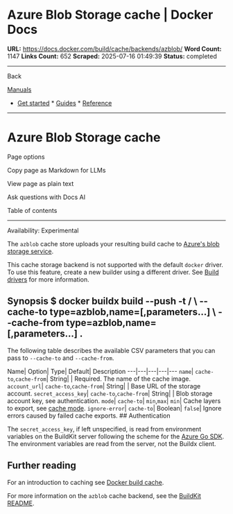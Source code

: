 # Azure Blob Storage cache | Docker Docs

**URL:** https://docs.docker.com/build/cache/backends/azblob/
**Word Count:** 1147
**Links Count:** 652
**Scraped:** 2025-07-16 01:49:39
**Status:** completed

---

Back

[Manuals](https://docs.docker.com/manuals/)

  * [Get started](https://docs.docker.com/get-started/)   * [Guides](https://docs.docker.com/guides/)   * [Reference](https://docs.docker.com/reference/)

* * *

# Azure Blob Storage cache

Page options

Copy page as Markdown for LLMs

View page as plain text

Ask questions with Docs AI

Table of contents

* * *

Availability: Experimental 

The `azblob` cache store uploads your resulting build cache to [Azure's blob storage service](https://azure.microsoft.com/en-us/services/storage/blobs/).

This cache storage backend is not supported with the default `docker` driver. To use this feature, create a new builder using a different driver. See [Build drivers](https://docs.docker.com/build/builders/drivers/) for more information.

## Synopsis               $ docker buildx build --push -t <registry>/<image> \       --cache-to type=azblob,name=<cache-image>[,parameters...] \       --cache-from type=azblob,name=<cache-image>[,parameters...] .     

The following table describes the available CSV parameters that you can pass to `--cache-to` and `--cache-from`.

Name| Option| Type| Default| Description   ---|---|---|---|---   `name`| `cache-to`,`cache-from`| String| | Required. The name of the cache image.   `account_url`| `cache-to`,`cache-from`| String| | Base URL of the storage account.   `secret_access_key`| `cache-to`,`cache-from`| String| | Blob storage account key, see authentication.   `mode`| `cache-to`| `min`,`max`| `min`| Cache layers to export, see [cache mode](https://docs.docker.com/build/cache/backends/#cache-mode).   `ignore-error`| `cache-to`| Boolean| `false`| Ignore errors caused by failed cache exports.      ## Authentication

The `secret_access_key`, if left unspecified, is read from environment variables on the BuildKit server following the scheme for the [Azure Go SDK](https://docs.microsoft.com/en-us/azure/developer/go/azure-sdk-authentication). The environment variables are read from the server, not the Buildx client.

## Further reading

For an introduction to caching see [Docker build cache](https://docs.docker.com/build/cache/).

For more information on the `azblob` cache backend, see the [BuildKit README](https://github.com/moby/buildkit#azure-blob-storage-cache-experimental).